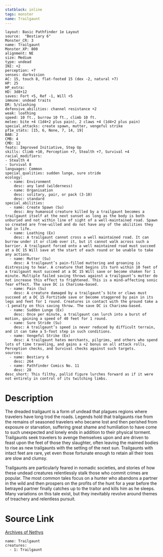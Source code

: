 ```yaml
---
statblock: inline
tags: monster
name: Trailgaunt
---
```

```statblock
layout: Basic Pathfinder 1e Layout
source:  "Bestiary 6"
Monster_CR: 3
name: Trailgaunt
Monster_XP: 800
alignment: NE
size: Medium
type: undead
INI: +2
perception: +7
senses: darkvision
AC: 15, touch 8, flat-footed 15 (dex -2, natural +7)
HP: 25
HP_extra: 
HD: 3d8+12
saves: Fort +5, Ref -1, Will +5
immune: undead traits
DR: 5/slashing
defensive_abilities: channel resistance +2
weak: loathing
speed: 10 ft., burrow 10 ft., climb 10 ft.
melee: bite +4 (1d4+2 plus pain), 2 claws +4 (1d4+2 plus pain)
special_attacks: create spawn, mutter, vengeful strike
pf1e_stats: [15, 6, None, 7, 14, 19]
BAB: 2
CMB: 4
CMD: 12
feats: Improved Initiative, Step Up
skills: Climb +10, Perception +7, Stealth +7, Survival +4
racial_modifiers:
- Stealth 4
- Survival 8
languages: Common
special_qualities: sudden lunge, sure stride
ecology:
  - name: Environment
    desc: any land (wilderness)
  - name: Organisation
    desc: solitary, pair, or pack (3-10)
    desc: standard
special_abilities:
  - name: Create Spawn (Su)
    desc: Any humanoid creature killed by a trailgaunt becomes a trailgaunt itself at the next sunset as long as the body is both unburied and not within line of sight of a well-maintained road. Spawn so created are free-willed and do not have any of the abilities they had in life.
  - name: Loathing (Ex)
    desc: A trailgaunt cannot cross a well maintained road. It can burrow under it or climb over it, but it cannot walk across such a barrier. A trailgaunt forced onto a well maintained road must succeed at a DC 15 Will save at the start of each round or be unable to take any actions.
  - name: Mutter (Su)
    desc: A trailgaunt’s pain-filled muttering and groaning is distressing to hear. A creature that begins its turn within 10 feet of a trailgaunt must succeed at a DC 15 Will save or become shaken for 1 minute. Multiple failed saving throws against a trailgaunt’s mutter do not increase this effect to frightened. This is a mind-affecting sonic fear effect. The save DC is Charisma-based.
  - name: Pain (Su)
    desc: A creature damaged by a trailgaunt’s bite or claws must succeed at a DC 15 Fortitude save or become staggered by pain in its legs and feet for 1 round. Creatures in contact with the ground take a -1 penalty on this saving throw. The save DC is Charisma-based.
  - name: Sudden Lunge (Ex)
    desc: Once per minute, a trailgaunt can lurch into a burst of motion, gaining a speed of 40 feet for 1 round.
  - name: Sure Stride (Su)
    desc: A trailgaunt’s speed is never reduced by difficult terrain, and it can take a 5-foot step in such conditions.
  - name: Vengeful Strike (Ex)
    desc: A trailgaunt hates merchants, pilgrims, and others who spend lots of time traveling, and gains a +2 bonus on all attack rolls, Perception checks, and Survival checks against such targets.
sources:
  - name: Bestiary 6
    desc: 264
  - name: Pathfinder Comics No. 11
    desc: 28
desc_short: This filthy, pallid figure lurches forward as if it were not entirely in control of its twitching limbs.
```
# Description
The dreaded trailgaunt is a form of undead that plagues regions where travelers have long trod the roads. Legends hold that trailgaunts rise from the remains of seasoned travelers who became lost and then perished from exposure or starvation, suffering great shame and humiliation to have come to such unexpected and lonely ends in addition to their physical torment. Trailgaunts seek travelers to avenge themselves upon and are driven to feast upon the feet of those they slaughter, often leaving the maimed bodies to rise as new trailgaunts with the setting of the next sun. Trailgaunts with intact feet are rare, yet even those fortunate enough to retain all their toes are slow and clumsy. 

Trailgaunts are particularly feared in nomadic societies, and stories of how these undead creatures relentlessly stalk those who commit crimes are popular. The most common tales focus on a hunter who abandons a partner in the wild and then prospers on the profits of the hunt for a year before the betrayed partner finally catches up to the traitor and kills him as he sleeps. Many variations on this tale exist, but they inevitably revolve around themes of treachery and relentless pursuit.
# Source Link
[Archives of Nethys](https://aonprd.com/MonsterDisplay.aspx?ItemName=Trailgaunt)
```encounter-table
name: Trailgaunt
creatures:
  - 1: Trailgaunt
```

